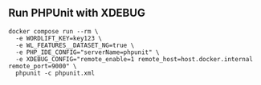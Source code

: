 Run PHPUnit with XDEBUG
-----------------------

```shell
docker compose run --rm \
  -e WORDLIFT_KEY=key123 \
  -e WL_FEATURES__DATASET_NG=true \
  -e PHP_IDE_CONFIG="serverName=phpunit" \
  -e XDEBUG_CONFIG="remote_enable=1 remote_host=host.docker.internal remote_port=9000" \
  phpunit -c phpunit.xml
```
